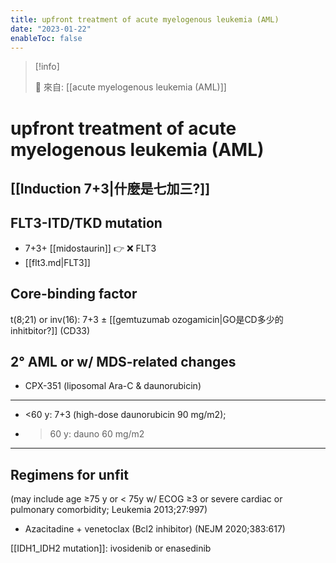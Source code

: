 ```yaml
---
title: upfront treatment of acute myelogenous leukemia (AML)
date: "2023-01-22"
enableToc: false
---
```


> [!info]
>
> 🌱 來自: [[acute myelogenous leukemia (AML)]]

# upfront treatment of acute myelogenous leukemia (AML)

## [[Induction 7+3|什麼是七加三?]]

## FLT3-ITD/TKD mutation

- 7+3+ [[midostaurin]] 👉 ❌ FLT3
- [[flt3.md|FLT3]]

## Core-binding factor

t(8;21) or inv(16): 7+3 ± [[gemtuzumab ozogamicin|GO是CD多少的inhitbitor?]] (CD33)

## 2° AML or w/ MDS-related changes

- CPX-351 (liposomal Ara-C & daunorubicin)

---

- <60 y: 7+3 (high-dose daunorubicin 90 mg/m2);
- > 60 y: dauno 60 mg/m2

---

## Regimens for **unfit**

(may include age ≥75 y or < 75y w/ ECOG ≥3 or severe cardiac or pulmonary comorbidity; Leukemia 2013;27:997)

- Azacitadine + venetoclax (Bcl2 inhibitor) (NEJM 2020;383:617)

[[IDH1_IDH2 mutation]]: ivosidenib or enasedinib
